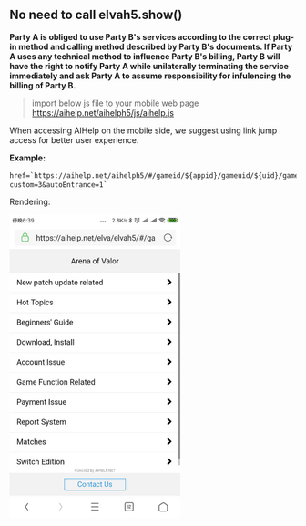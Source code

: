 ## 	No need to call elvah5.show()

**Party A is obliged to use Party B's services according to the correct plug-in method and calling method described by Party B's documents. If Party A uses any technical method to influence Party B's billing, Party B will have the right to notify Party A while unilaterally terminating the service immediately and ask Party A to assume responsibility for infulencing the billing of Party B.**


>import below js file to your mobile web page
	https://aihelp.net/aihelph5/js/aihelp.js


When accessing AIHelp on the mobile side, we suggest using link jump access for better user experience.

**Example:**

    href=`https://aihelp.net/aihelph5/#/gameid/${appid}/gameuid/${uid}/gameName/${gameName}/username/${userName}/lan/${language}/hsTags/${tag}?custom=3&autoEntrance=1`


Rendering: 

<img src="https://github.com/AIHELP-NET/Pictures/blob/master/AIHelp-H5-on-mobile(2).jpg" width="300"  div align=center />
<!-- (https://github.com/AIHELP-NET/Pictures/blob/master/AIHelp-H5-on-mobile(2).jpg "h5") -->